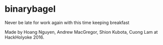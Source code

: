 # binarybagel

Never be late for work again with this time keeping breakfast

Made by Hoang Nguyen, Andrew MacGregor, Shion Kubota, Cuong Lam at HackHolyoke 2016. 
